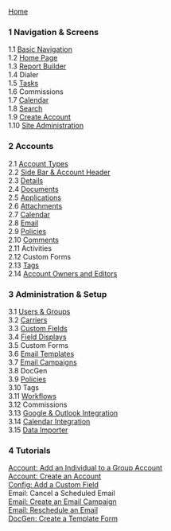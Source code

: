 [Home](https://surefyresystems.github.io/Surefyre-Systems/wiki)
### 1 Navigation & Screens  
1.1 [Basic Navigation](https://surefyresystems.github.io/Surefyre-Systems/wiki/Basic-Naviation)  
1.2 [Home Page](https://surefyresystems.github.io/Surefyre-Systems/wiki/Home-Page)  
1.3 [Report Builder](https://surefyresystems.github.io/Surefyre-Systems/wiki/Report-Builder)  
1.4 Dialer  
1.5 [Tasks](https://surefyresystems.github.io/Surefyre-Systems/wiki/Tasks)  
1.6 Commissions  
1.7 [Calendar](https://surefyresystems.github.io/Surefyre-Systems/wiki/Calendar)  
1.8 [Search](https://surefyresystems.github.io/Surefyre-Systems/wiki/Search)  
1.9 [Create Account](https://surefyresystems.github.io/Surefyre-Systems/wiki/How-To:-Create-an-Account)  
1.10 [Site Administration](https://surefyresystems.github.io/Surefyre-Systems/wiki/Site-Administration)
### 2 Accounts  
2.1 [Account Types](https://surefyresystems.github.io/Surefyre-Systems/wiki/Account-Types)  
2.2 [Side Bar & Account Header](https://surefyresystems.github.io/Surefyre-Systems/wiki/Side-Bar-and-Account-Header)  
2.3 [Details](https://surefyresystems.github.io/Surefyre-Systems/wiki/Account-Details)  
2.4 [Documents](https://surefyresystems.github.io/Surefyre-Systems/wiki/Documents-Tab)  
2.5 [Applications](https://surefyresystems.github.io/Surefyre-Systems/wiki/Applications)  
2.6 [Attachments](https://surefyresystems.github.io/Surefyre-Systems/wiki/Attachments-Tab)  
2.7 [Calendar](https://surefyresystems.github.io/Surefyre-Systems/wiki/Calendar-Tab)  
2.8 [Email](https://surefyresystems.github.io/Surefyre-Systems/wiki/Email)  
2.9 [Policies](https://surefyresystems.github.io/Surefyre-Systems/wiki/Policies)  
2.10 [Comments](https://surefyresystems.github.io/Surefyre-Systems/wiki/Comments)  
2.11 Activities  
2.12 Custom Forms  
2.13 [Tags](https://surefyresystems.github.io/Surefyre-Systems/wiki/Tags)  
2.14 [Account Owners and Editors](https://surefyresystems.github.io/Surefyre-Systems/wiki/Account-Owners-and-Editors)  
### 3 Administration & Setup  
3.1 [Users & Groups](https://surefyresystems.github.io/Surefyre-Systems/wiki/User-Setup)  
3.2 [Carriers](https://surefyresystems.github.io/Surefyre-Systems/wiki/Carriers)    
3.3 [Custom Fields](https://surefyresystems.github.io/Surefyre-Systems/wiki/Custom-Fields)  
3.4 [Field Displays](https://surefyresystems.github.io/Surefyre-Systems/wiki/Field-Displays)  
3.5 Custom Forms  
3.6 [Email Templates](https://surefyresystems.github.io/Surefyre-Systems/wiki/Email-Templates)  
3.7 [Email Campaigns](https://surefyresystems.github.io/Surefyre-Systems/wiki/Create-and-Edit-Email-Campaigns)    
3.8 DocGen  
3.9 [Policies](https://surefyresystems.github.io/Surefyre-Systems/wiki/Policy-Setup)  
3.10 Tags  
3.11 [Workflows](https://surefyresystems.github.io/Surefyre-Systems/wiki/Workflows)  
3.12 Commissions  
3.13 [Google & Outlook Integration](https://surefyresystems.github.io/Surefyre-Systems/wiki/Google-&-Outlook-Integration)  
3.14 [Calendar Integration](https://surefyresystems.github.io/Surefyre-Systems/wiki/Calendar-Integration)  
3.15 [Data Importer](https://surefyresystems.github.io/Surefyre-Systems/wiki/Data-Importer)  
### 4 Tutorials  
[Account: Add an Individual to a Group Account](https://surefyresystems.github.io/Surefyre-Systems/wiki/How-To:-Add-an-Individual-to-a-Group-Account)    
[Account: Create an Account](https://surefyresystems.github.io/Surefyre-Systems/wiki/How-To:-Create-an-Account)   
[Config: Add a Custom Field](https://surefyresystems.github.io/Surefyre-Systems/wiki/How-To:-Create-a-Custom-Field)  
Email: Cancel a Scheduled Email  
[Email: Create an Email Campaign](https://surefyresystems.github.io/Surefyre-Systems/wiki/Create-and-Edit-Email-Campaigns)  
[Email: Reschedule an Email](https://surefyresystems.github.io/Surefyre-Systems/wiki/How-To:-Reschedule-an-Email)  
[DocGen: Create a Template Form](https://surefyresystems.github.io/Surefyre-Systems/wiki/How-To:-Create-A-Simple-Template-Form-for-DocGen)  
